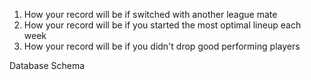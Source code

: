 1. How your record will be if switched with another league mate
2. How your record will be if you started the most optimal lineup each week
3. How your record will be if you didn't drop good performing players

Database Schema

